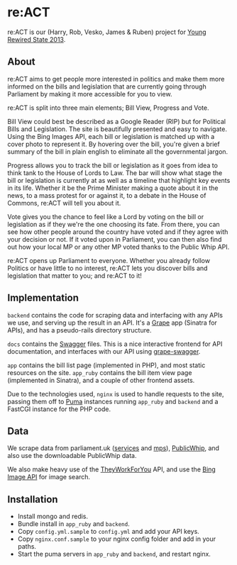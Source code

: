 re:ACT
=====
re:ACT is our (Harry, Rob, Vesko, James & Ruben) project for [Young Rewired State 2013](http://www.youngrewiredstate.org).

About
-----
re:ACT aims to get people more interested in politics and make them more informed on the bills and legislation that are currently going through Parliament by making it more accessible for you to view.

re:ACT is split into three main elements; Bill View, Progress and Vote.

Bill View could best be described as a Google Reader (RIP) but for Political Bills and Legislation. The site is beautifully presented and easy to navigate. Using the Bing Images API, each bill or legislation is matched up with a cover photo to represent it. By hovering over the bill, you're given a brief summary of the bill in plain english to eliminate all the governmental jargon.

Progress allows you to track the bill or legislation as it goes from idea to think tank to the House of Lords to Law. The bar will show what stage the bill or legislation is currently at as well as a timeline that highlight key events in its life. Whether it be the Prime Minister making a quote about it in the news, to a mass protest for or against it, to a debate in the House of Commons, re:ACT will tell you about it.

Vote gives you the chance to feel like a Lord by voting on the bill or legislation as if they we're the one choosing its fate. From there, you can see how other people around the country have voted and if they agree with your decision or not. If it voted upon in Parliament, you can then also find out how your local MP or any other MP voted thanks to the Public Whip API.

re:ACT opens up Parliament to everyone. Whether you already follow Politics or have little to no interest, re:ACT lets you discover bills and legislation that matter to you; and re:ACT to it!

Implementation
--------------
`backend` contains the code for scraping data and interfacing with any APIs we use, and serving up the result in an API. It's a [Grape](https://github.com/intridea/grape) app (Sinatra for APIs), and has a pseudo-rails directory structure.

`docs` contains the [Swagger](https://developers.helloreverb.com/swagger/) files. This is a nice interactive frontend for API documentation, and interfaces with our API using [grape-swagger](https://github.com/tim-vandecasteele/grape-swagger).

`app` contains the bill list page (implemented in PHP), and most static resources on the site. `app_ruby` contains the bill item view page (implemented in Sinatra), and a couple of other frontend assets.

Due to the technologies used, `nginx` is used to handle requests to the site, passing them off to [Puma](http://puma.io/) instances running `app_ruby` and `backend` and a FastCGI instance for the PHP code.

Data
----
We scrape data from parliament.uk ([services](http://services.parliament.uk) and [mps](http://www.parliament.uk/mps-lords-and-offices/mps/)), [PublicWhip](http://www.publicwhip.org.uk/), and also use the downloadable PublicWhip data.

We also make heavy use of the [TheyWorkForYou](http://www.theyworkforyou.com/) API, and use the [Bing Image API](http://www.bing.com/dev/en-us/dev-center) for image search.

Installation
------------
- Install mongo and redis.
- Bundle install in `app_ruby` and `backend`.
- Copy `config.yml.sample` to `config.yml` and add your API keys.
- Copy `nginx.conf.sample` to your nginx config folder and add in your paths.
- Start the puma servers in `app_ruby` and `backend`, and restart nginx.
